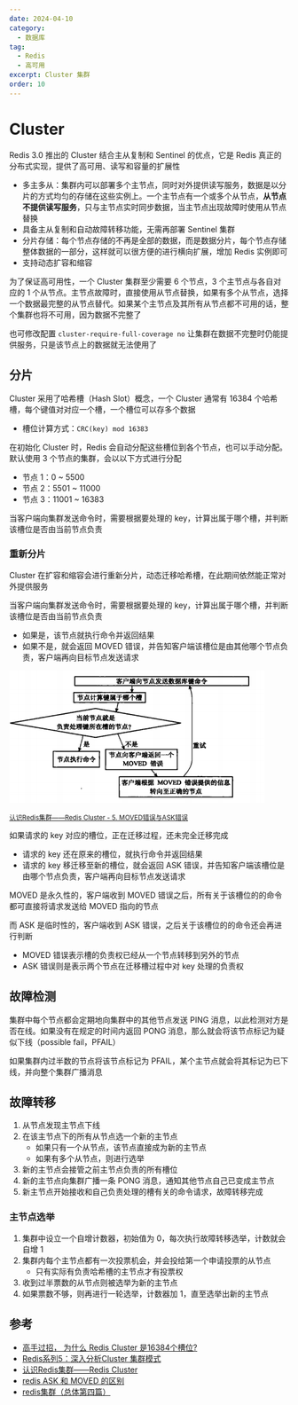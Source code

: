 ```yaml
---
date: 2024-04-10
category:
  - 数据库
tag:
  - Redis
  - 高可用
excerpt: Cluster 集群
order: 10
---
```


# Cluster

Redis 3.0 推出的 Cluster 结合主从复制和 Sentinel 的优点，它是 Redis 真正的分布式实现，提供了高可用、读写和容量的扩展性

- 多主多从：集群内可以部署多个主节点，同时对外提供读写服务，数据是以分片的方式均匀的存储在这些实例上。一个主节点有一个或多个从节点，**从节点不提供读写服务**，只与主节点实时同步数据，当主节点出现故障时使用从节点替换
- 具备主从复制和自动故障转移功能，无需再部署 Sentinel 集群
- 分片存储：每个节点存储的不再是全部的数据，而是数据分片，每个节点存储整体数据的一部分，这样就可以很方便的进行横向扩展，增加 Redis 实例即可
- 支持动态扩容和缩容

为了保证高可用性，一个 Cluster 集群至少需要 6 个节点，3 个主节点与各自对应的 1 个从节点。主节点故障时，直接使用从节点替换，如果有多个从节点，选择一个数据最完整的从节点替代。如果某个主节点及其所有从节点都不可用的话，整个集群也将不可用，因为数据不完整了

也可修改配置 `cluster-require-full-coverage no` 让集群在数据不完整时仍能提供服务，只是该节点上的数据就无法使用了

## 分片

Cluster 采用了哈希槽（Hash Slot）概念，一个 Cluster 通常有 16384 个哈希槽，每个键值对对应一个槽，一个槽位可以存多个数据

- 槽位计算方式：`CRC(key) mod 16383`

在初始化 Cluster 时，Redis 会自动分配这些槽位到各个节点，也可以手动分配。默认使用 3 个节点的集群，会以以下方式进行分配

- 节点 1：0 ~ 5500
- 节点 2：5501 ~ 11000
- 节点 3：11001 ~ 16383

当客户端向集群发送命令时，需要根据要处理的 key，计算出属于哪个槽，并判断该槽位是否由当前节点负责

### 重新分片

Cluster 在扩容和缩容会进行重新分片，动态迁移哈希槽，在此期间依然能正常对外提供服务

当客户端向集群发送命令时，需要根据要处理的 key，计算出属于哪个槽，并判断该槽位是否由当前节点负责

- 如果是，该节点就执行命令并返回结果
- 如果不是，就会返回 MOVED 错误，并告知客户端该槽位是由其他哪个节点负责，客户端再向目标节点发送请求

![](./md.assets/moved.png)

<small>[认识Redis集群——Redis Cluster - 5. MOVED错误与ASK错误](https://www.cnblogs.com/jian0110/p/14002555.html)</small>

如果请求的 key 对应的槽位，正在迁移过程，还未完全迁移完成

- 请求的 key 还在原来的槽位，就执行命令并返回结果
- 请求的 key 移迁移至新的槽位，就会返回 ASK 错误，并告知客户端该槽位是由哪个节点负责，客户端再向目标节点发送请求

MOVED 是永久性的，客户端收到 MOVED 错误之后，所有关于该槽位的的命令都可直接将请求发送给 MOVED 指向的节点

而 ASK 是临时性的，客户端收到 ASK 错误，之后关于该槽位的的命令还会再进行判断

- MOVED 错误表示槽的负责权已经从一个节点转移到另外的节点
- ASK 错误则是表示两个节点在迁移槽过程中对 key 处理的负责权

## 故障检测

集群中每个节点都会定期地向集群中的其他节点发送 PING 消息，以此检测对方是否在线。如果没有在规定的时间内返回 PONG 消息，那么就会将该节点标记为疑似下线（possible fail，PFAIL）

如果集群内过半数的节点将该节点标记为 PFAIL，某个主节点就会将其标记为已下线，并向整个集群广播消息

## 故障转移

1. 从节点发现主节点下线
2. 在该主节点下的所有从节点选一个新的主节点
    - 如果只有一个从节点，该节点直接成为新的主节点
    - 如果有多个从节点，则进行选举
3. 新的主节点会接管之前主节点负责的所有槽位
4. 新的主节点向集群广播一条 PONG 消息，通知其他节点自己已变成主节点
5. 新主节点开始接收和自己负责处理的槽有关的命令请求，故障转移完成

### 主节点选举

1. 集群中设立一个自增计数器，初始值为 0，每次执行故障转移选举，计数就会自增 1
2. 集群内每个主节点都有一次投票机会，并会投给第一个申请投票的从节点
    - 只有实际有负责哈希槽的主节点才有投票权
3. 收到过半票数的从节点则被选举为新的主节点
4. 如果票数不够，则再进行一轮选举，计数器加 1，直至选举出新的主节点

## 参考

- [高手过招， 为什么 Redis Cluster 是16384个槽位?](https://blog.csdn.net/itomge/article/details/122075246)
- [Redis系列5：深入分析Cluster 集群模式](https://www.cnblogs.com/wzh2010/p/15886799.html)
- [认识Redis集群——Redis Cluster](https://www.cnblogs.com/jian0110/p/14002555.html)
- [redis ASK 和 MOVED 的区别](https://blog.csdn.net/qinxinhe7/article/details/136160514)
- [redis集群（总体第四篇）](https://blog.csdn.net/weixin_46635575/article/details/124079480)
